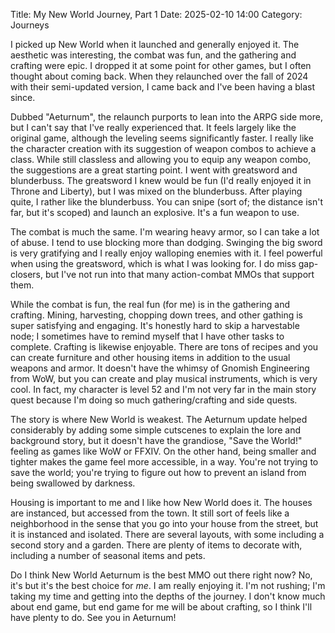 Title: My New World Journey, Part 1
Date: 2025-02-10 14:00
Category: Journeys

I picked up New World when it launched and generally enjoyed it. The aesthetic was interesting, the combat was fun, and the gathering and crafting were epic. I dropped it at some point for other games, but I often thought about coming back. When they relaunched over the fall of 2024 with their semi-updated version, I came back and I've been having a blast since.

Dubbed "Aeturnum", the relaunch purports to lean into the ARPG side more, but I can't say that I've really experienced that. It feels largely like the original game, although the leveling seems significantly faster. I really like the character creation with its suggestion of weapon combos to achieve a class. While still classless and allowing you to equip any weapon combo, the suggestions are a great starting point. I went with greatsword and blunderbuss. The greatsword I knew would be fun (I'd really enjoyed it in Throne and Liberty), but I was mixed on the blunderbuss. After playing quite, I rather like the blunderbuss. You can snipe (sort of; the distance isn't far, but it's scoped) and launch an explosive. It's a fun weapon to use.

The combat is much the same. I'm wearing heavy armor, so I can take a lot of abuse. I tend to use blocking more than dodging. Swinging the big sword is very gratifying and I really enjoy walloping enemies with it. I feel powerful when using the greatsword, which is what I was looking for. I do miss gap-closers, but I've not run into that many action-combat MMOs that support them. 

While the combat is fun, the real fun (for me) is in the gathering and crafting. Mining, harvesting, chopping down trees, and other gathing is super satisfying and engaging. It's honestly hard to skip a harvestable node; I sometimes have to remind myself that I have other tasks to complete. Crafting is likewise enjoyable. There are tons of recipes and you can create furniture and other housing items in addition to the usual weapons and armor. It doesn't have the whimsy of Gnomish Engineering from WoW, but you can create and play musical instruments, which is very cool. In fact, my character is level 52 and I'm not very far in the main story quest because I'm doing so much gathering/crafting and side quests.

The story is where New World is weakest. The Aeturnum update helped considerably by adding some simple cutscenes to explain the lore and background story, but it doesn't have the grandiose, "Save the World!" feeling as games like WoW or FFXIV. On the other hand, being smaller and tighter makes the game feel more accessible, in a way. You're not trying to save the world; you're trying to figure out how to prevent an island from being swallowed by darkness.

Housing is important to me and I like how New World does it. The houses are instanced, but accessed from the town. It still sort of feels like a neighborhood in the sense that you go into your house from the street, but it is instanced and isolated. There are several layouts, with some including a second story and a garden. There are plenty of items to decorate with, including a number of seasonal items and pets.

Do I think New World Aeturnum is the best MMO out there right now? No, it's but it's the best choice for *me*. I am really enjoying it. I'm not rushing; I'm taking my time and getting into the depths of the journey. I don't know much about end game, but end game for me will be about crafting, so I think I'll have plenty to do. See you in Aeturnum!
